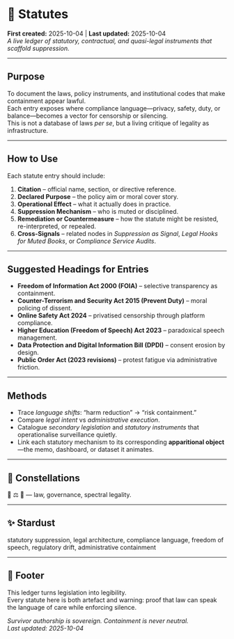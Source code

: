# 📜 Statutes  
**First created:** 2025-10-04 | **Last updated:** 2025-10-04  
*A live ledger of statutory, contractual, and quasi-legal instruments that scaffold suppression.*

---

## Purpose
To document the laws, policy instruments, and institutional codes that make containment appear lawful.  
Each entry exposes where compliance language—privacy, safety, duty, or balance—becomes a vector for censorship or silencing.  
This is not a database of laws *per se*, but a living critique of legality as infrastructure.

---

## How to Use
Each statute entry should include:
1. **Citation** – official name, section, or directive reference.  
2. **Declared Purpose** – the policy aim or moral cover story.  
3. **Operational Effect** – what it actually does in practice.  
4. **Suppression Mechanism** – who is muted or disciplined.  
5. **Remediation or Countermeasure** – how the statute might be resisted, re-interpreted, or repealed.  
6. **Cross-Signals** – related nodes in *Suppression as Signal*, *Legal Hooks for Muted Books*, or *Compliance Service Audits*.

---

## Suggested Headings for Entries
- **Freedom of Information Act 2000 (FOIA)** – selective transparency as containment.  
- **Counter-Terrorism and Security Act 2015 (Prevent Duty)** – moral policing of dissent.  
- **Online Safety Act 2024** – privatised censorship through platform compliance.  
- **Higher Education (Freedom of Speech) Act 2023** – paradoxical speech management.  
- **Data Protection and Digital Information Bill (DPDI)** – consent erosion by design.  
- **Public Order Act (2023 revisions)** – protest fatigue via administrative friction.

---

## Methods
- Trace *language shifts*: “harm reduction” → “risk containment.”  
- Compare *legal intent* vs *administrative execution*.  
- Catalogue *secondary legislation* and *statutory instruments* that operationalise surveillance quietly.  
- Link each statutory mechanism to its corresponding **apparitional object**—the memo, dashboard, or dataset it animates.

---

## 🌌 Constellations
📜 ⚖️ 🧿 — law, governance, spectral legality.

---

## ✨ Stardust
statutory suppression, legal architecture, compliance language, freedom of speech, regulatory drift, administrative containment

---

## 🏮 Footer
This ledger turns legislation into legibility.  
Every statute here is both artefact and warning: proof that law can speak the language of care while enforcing silence.

*Survivor authorship is sovereign. Containment is never neutral.*  
_Last updated: 2025-10-04_
